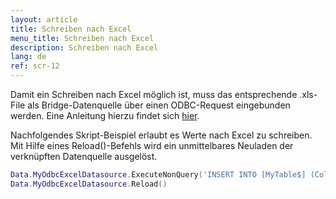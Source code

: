 ```yaml
---
layout: article
title: Schreiben nach Excel
menu_title: Schreiben nach Excel
description: Schreiben nach Excel
lang: de
ref: scr-12
---
```


Damit ein Schreiben nach Excel möglich ist, muss das entsprechende .xls-File als Bridge-Datenquelle über einen ODBC-Request eingebunden werden. Eine Anleitung hierzu findet sich [hier](/data_sources/31-de-ODBC-Excel.html).

Nachfolgendes Skript-Beispiel erlaubt es Werte nach Excel zu schreiben. Mit Hilfe eines Reload()-Befehls wird ein unmittelbares Neuladen der verknüpften Datenquelle ausgelöst.

```lua
Data.MyOdbcExcelDatasource.ExecuteNonQuery('INSERT INTO [MyTable$] (Col1, [Col 2], [Col 3]) VALUES (15, 25, 35)')
Data.MyOdbcExcelDatasource.Reload()
```
